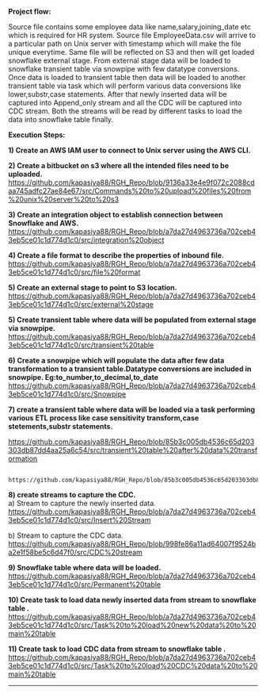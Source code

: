 ******Project flow:******

Source file contains some employee data like name,salary,joining_date etc which is required for HR system.
Source file  EmployeeData<YYYYMMDDHHMISS>.csv will arrive to a particular path on Unix server with timestamp which will make the file unique everytime.
Same file will be reflected on S3 and then will get loaded snowflake external stage.
From external stage data will be loaded to snowflake transient table via snowpipe with few datatype conversions.
Once data is loaded to transient table then data will be loaded to another transient table via task which will perform various data conversions like lower,substr,case statements.
 After that newly inserted data will be captured into Append_only stream and all the CDC will be captured into CDC stream.
Both the streams will be read by different tasks to load the data into snowflake table finally.

******Execution Steps:******

****1) Create an AWS IAM user to connect to Unix server using the AWS CLI.****

****2) Create a bitbucket on s3 where all the intended files need to be uploaded.****
           https://github.com/kapasiya88/RGH_Repo/blob/9136a33e4e9f072c2088cdaa745adfc27ae84e67/src/Commands%20to%20upload%20files%20from%20unix%20server%20to%20s3
  
****3) Create an integration object to establish connection between Snowflake and AWS.****
              https://github.com/kapasiya88/RGH_Repo/blob/a7da27d4963736a702ceb43eb5ce01c1d774d1c0/src/integration%20object
  
****4) Create a file format to describe the properties of inbound file.****
              https://github.com/kapasiya88/RGH_Repo/blob/a7da27d4963736a702ceb43eb5ce01c1d774d1c0/src/file%20format
  
****5) Create an external stage to point to S3 location.****
          https://github.com/kapasiya88/RGH_Repo/blob/a7da27d4963736a702ceb43eb5ce01c1d774d1c0/src/external%20stage
  
****5) Create transient table where data will be populated from external stage via snowpipe.**** 
        https://github.com/kapasiya88/RGH_Repo/blob/a7da27d4963736a702ceb43eb5ce01c1d774d1c0/src/transient%20table
  
****6) Create a snowpipe which will populate the data after few data transformation to a transient table.Datatype conversions are included in snowpipe.**
          Eg:to_number,to_decimal,to_date**
          https://github.com/kapasiya88/RGH_Repo/blob/a7da27d4963736a702ceb43eb5ce01c1d774d1c0/src/Snowpipe
           
****7) create a transient table where data will be loaded via a task performing various ETL process like case sensitivity transform,case stetements,substr statements.****
 
 https://github.com/kapasiya88/RGH_Repo/blob/85b3c005db4536c65d203303db87dd4aa25a6c54/src/transient%20table%20after%20data%20transformation
           
     https://github.com/kapasiya88/RGH_Repo/blob/85b3c005db4536c65d203303db87dd4aa25a6c54/src/Task%20to%20load%20data%20into%20trans%20table%20after%20data%20transformation
  
****8) create streams to capture the CDC.****                                                                                                                          
    a) Stream to capture the newly inserted data.                                                                                                              
          https://github.com/kapasiya88/RGH_Repo/blob/a7da27d4963736a702ceb43eb5ce01c1d774d1c0/src/Insert%20Stream
          
          
  b) Stream to capture the CDC data.
         https://github.com/kapasiya88/RGH_Repo/blob/998fe86a11ad64007f9524ba2e1f58be5c6d47f0/src/CDC%20stream
  
****9) Snowflake table where data will be loaded.****
           https://github.com/kapasiya88/RGH_Repo/blob/a7da27d4963736a702ceb43eb5ce01c1d774d1c0/src/Permanent%20table
  
****10) Create task to load data newly inserted data from stream to snowflake table .****
           https://github.com/kapasiya88/RGH_Repo/blob/a7da27d4963736a702ceb43eb5ce01c1d774d1c0/src/Task%20to%20load%20new%20data%20to%20main%20table
  
****11) Create task to load CDC data from stream to snowflake table .****
         https://github.com/kapasiya88/RGH_Repo/blob/a7da27d4963736a702ceb43eb5ce01c1d774d1c0/src/Task%20to%20load%20CDC%20data%20to%20main%20table


-------------------------------------------------------------------------------------------------------



